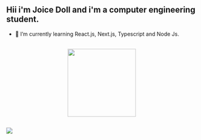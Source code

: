 
## Hii i'm Joice Doll and i'm a computer engineering student.

- 🌱 I’m currently learning React.js, Next.js, Typescript and Node Js.

<div align="center"  style="display: inline_block"><br>
  <a href="https://github.com/JoiceDoll" >
  <img height="180em" src="https://github-readme-stats.vercel.app/api/top-langs/?username=JoiceDoll&layout=compact&langs_count=7&theme=tokyonight"/>
</div>
    
  ##
 
<div> 
   <a href="https://www.linkedin.com/in/joice-doll" target="_blank"><img src="https://img.shields.io/badge/-LinkedIn-%230077B5?style=for-the-badge&logo=linkedin&logoColor=white" target="_blank"></a> 

 
</div>

